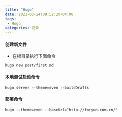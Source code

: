 ```yaml
---
title: "Hugo"
date: 2021-03-14T08:52:20+04:00
tags: 
 - Hogo
categories: 记录
---
```


#### 创建新文件

- 在根目录执行下面命令

```shell
hugo new post/first.md
```

#### 本地测试启动命令 

```shell
hugo server --theme=even --buildDrafts
```

#### 部署命令

```shell
hugo --theme=even --baseUrl="http://foryun.com.cn/"
```

 

